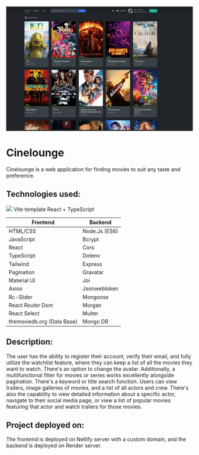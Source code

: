 ![Preview](./src/assets/preview.gif)

# Cinelounge

Cinelounge is a web application for finding movies to suit any taste and
preference.

## Technologies used:

<img  src="https://skillicons.dev/icons?i=vite" /> Vite template React +
TypeScript

| Frontend                   | Backend       |
| -------------------------- | ------------- |
| HTML/CSS                   | Node.Js (ES6) |
| JavaScript                 | Bcrypt        |
| React                      | Cors          |
| TypeScript                 | Dotenv        |
| Tailwind                   | Express       |
| Pagination                 | Gravatar      |
| Material UI                | Joi           |
| Axios                      | Jsonwebtoken  |
| Rc-Slider                  | Mongoose      |
| React Router Dom           | Morgan        |
| React Select               | Multer        |
| themoviedb.org (Data Base) | Mongo DB      |

## Description:

The user has the ability to register their account, verify their email, and
fully utilize the watchlist feature, where they can keep a list of all the
movies they want to watch. There's an option to change the avatar. Additionally,
a multifunctional filter for movies or series works excellently alongside
pagination. There's a keyword or title search function. Users can view trailers,
image galleries of movies, and a list of all actors and crew. There's also the
capability to view detailed information about a specific actor, navigate to
their social media page, or view a list of popular movies featuring that actor
and watch trailers for those movies.

## Project deployed on:

The frontend is deployed on Netlify server with a custom domain, and the backend
is deployed on Render server.
